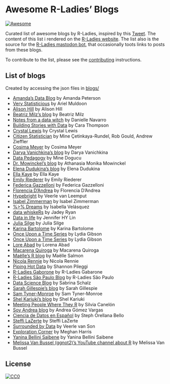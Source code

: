 
<!-- README.md is generated from README.Rmd. Please edit that file -->

# Awesome R-Ladies’ Blogs

<!-- badges: start -->

[![Awesome](https://awesome.re/badge.svg)](https://awesome.re)
<!-- badges: end -->

Curated list of awesome blogs by R-Ladies, inspired by this
[Tweet](https://twitter.com/WeAreRLadies/status/1362021673239785473).
The content of this list i rendered on the [R-Ladies
website](https://www.rladies.org/activities/rladies-blogs/). The list
also is the source for the [R-Ladies mastodon
bot](https://fosstodon.org/@rladies_bot@botsin.space), that occasionally
toots links to posts from these blogs.

To contribute to the list, please see the
[contributing](CONTRIBUTING.md) instructions.

## List of blogs

Created by accessing the json files in [blogs/](blogs/)

- [Amanda’s Data Blog](amanda.rbind.io) by Amanda Peterson
- [Very Statisticious](https://aosmith.rbind.io) by Ariel Muldoon
- [Alison Hill](https://www.apreshill.com) by Alison Hill
- [Beatriz Milz’s blog](https://beatrizmilz.com/) by Beatriz Milz
- [Notes from a data witch](https://blog.djnavarro.net/) by Danielle
  Navarro
- [Building Stories with Data](https://cararthompson.com/blog) by Cara
  Thompson
- [Crystal Lewis](https://www.cghlewis.com) by Crystal Lewis
- [Citizen Statistician](citizen-statistician.org) by Mine
  Çetinkaya-Rundel, Rob Gould, Andrew Zieffler
- [Cosima Meyer](https://cosimameyer.com/) by Cosima Meyer
- [Darya Vanichkina’s blog](https://www.daryavanichkina.com/posts.html)
  by Darya Vanichkina
- [Data Pedagogy](https://www.datapedagogy.com/) by Mine Dogucu
- [Dr. Mowinckel’s blog](https://drmowinckels.io) by Athanasia Monika
  Mowinckel
- [Elena Dudukina’s blog](https://elenadudukina.com) by Elena Dudukina
- [Ella Kaye](https://ellakaye.co.uk) by Ella Kaye
- [Emily Riederer](https://emilyriederer.com) by Emily Riederer
- [Federica Gazzelloni](https://fgazzelloni.quarto.pub) by Federica
  Gazzelloni
- [Florencia D’Andrea](https://florenciadandrea.com) by Florencia
  D’Andrea
- [Hypebright](https://hypebright.nl/index.php/en/home-en/blog/) by
  Veerle van Leemput
- [Isabel Zimmerman](https://isabelizimm.github.io/) by Isabel Zimmerman
- [%\>% Dreams](https://ivelasq.rbind.io/) by Isabella Velásquez
- [data whiskeRs](https://jadeyryan.com/blog) by Jadey Ryan
- [Data in life](https://jhylin.github.io/Data_in_life_blog/) by
  Jennifer HY Lin
- [Julia Silge](https://juliasilge.com/) by Julia Silge
- [Karina Bartolome](https://karbartolome-blog.netlify.app) by Karina
  Bartolome
- [Once Upon a Time
  Series](https://lgibson7.quarto.pub/once-upon-a-time-series/) by Lydia
  Gibson
- [Once Upon a Time
  Series](https://lgibson7.quarto.pub/once-upon-a-time-series/) by Lydia
  Gibson
- [Lore Abad](https://loreabad6.github.io/) by Lorena Abad
- [Macarena Quiroga](https://macarenaquiroga.netlify.app) by Macarena
  Quiroga
- [Maëlle’s R blog](https://masalmon.eu/) by Maëlle Salmon
- [Nicola Rennie](https://nrennie.rbind.io) by Nicola Rennie
- [Piping Hot Data](https://www.pipinghotdata.com) by Shannon Pileggi
- [R-Ladies Gaborone](https://r-ladiesgaborone2021.quarto.pub) by
  R-Ladies Gabarone
- [R-Ladies São Paulo Blog](https://rladies-sp.org/) by R-Ladies São
  Paulo
- [Data Science
  Blog](https://sabrinaschalz.wordpress.com/data-science-blog/) by
  Sabrina Schalz
- [Sarah Gillespie’s blog](https://sarahgillespie.github.io/SG/) by
  Sarah Gillespie
- [Sam Tyner-Monroe](https://sctyner.me) by Sam Tyner-Monroe
- [Shel Kariuki’s blog](https://shelkariuki.netlify.app/) by Shel
  Kariuki
- [Meeting People Where They R](https://silviacanelon.com) by Silvia
  Canelón
- [Soy Andrea blog](https://soyandrea.netlify.app/) by Andrea Gómez
  Vargas
- [Ciencia de Datos en Español](https://sporella.xyz) by Steph Orellana
  Bello
- [Steffi LaZerte](https://steffilazerte.ca/tips_and_tricks.html) by
  Steffi LaZerte
- [Surrounded by Data](https://surroundedbydata.netlify.app/) by Veerle
  van Son
- [Exploration Corner](https://thetidytrekker.com/blog.html) by Meghan
  Harris
- [Yanina Bellini Saibene](https://yabellini.netlify.app/blog/) by
  Yanina Bellini Saibene
- [Melissa Van Bussel (ggnot2)’s YouTube channel about
  R](https://www.youtube.com/c/ggnot2) by Melissa Van Bussel

## License

[![CC0](https://upload.wikimedia.org/wikipedia/commons/6/69/CC0_button.svg)](https://creativecommons.org/publicdomain/zero/1.0/)
